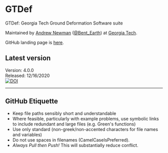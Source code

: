 # GTDef
GTDef: Georgia Tech Ground Deformation Software suite

Maintained by [Andrew Newman](http://geophysics.eas.gatech.edu) ([@Bent_Earth](https://twitter.com/Bent_Earth)) at [Georgia Tech](www.gatech.edu).

GitHub landing page is [here](https://avnewman.github.io/GTDef/).

## Latest version
Version: 4.0.0  
Released: 12/16/2020  
[![DOI](https://zenodo.org/badge/283332126.svg)](https://zenodo.org/badge/latestdoi/283332126)

-----------
## GitHub Etiquette

* Keep file paths sensibly short and understandable
* Where feasible, particularly with example problems, use symbolic links to include redundant and large files (e.g. Green's functions)
* Use only standard (non-greek/non-accented characters for file names and variables)
* Do not use spaces in filenames (CamelCaseIsPreferred).
* *Always Pull then Push!*  This will substantially reduce conflict.
